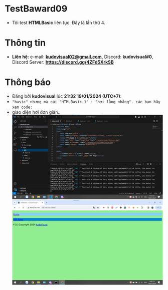 # TestBaward09
* Tôi test **HTMLBasic** liên tục. Đây là lần thứ 4.
# Thông tin
* **Liên hệ**: e-mail: **kudovisual02@gmail.com**, Discord: **kudovisual#0**, Discord Server: **https://discord.gg/4ZFd5XrkSB**
# Thông báo
* Đăng bởi **kudovisual** lúc **21:32 19/01/2024 (UTC+7)**:
* `"basic" nhưng mà cái "HTMLBasic-1" : "hơi lằng nhằng". các bạn hãy xem code:`
* giao diện hơi đơn giản..
![screenshot](./HTMLBasic-1/assets/screenshot.png)
![screenshot2](./HTMLBasic-1/assets/screenshot-p.png)
